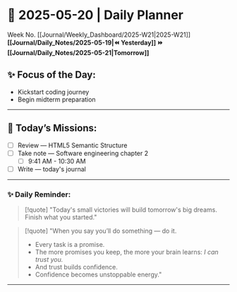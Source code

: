 # 🌼 **2025-05-20** | Daily Planner

Week No. [[Journal/Weekly_Dashboard/2025-W21|2025-W21]]
**[[Journal/Daily_Notes/2025-05-19|⏪ Yesterday]] ⏩ [[Journal/Daily_Notes/2025-05-21|Tomorrow]]**

## ✨ Focus of the Day:  

- Kickstart coding journey  
- Begin midterm preparation

---

## 🌸 Today’s Missions:

- [ ] Review — HTML5 Semantic Structure
- [ ] Take note — Software engineering chapter 2
	- [ ] 9:41 AM - 10:30 AM
- [ ] Write — today's journal

---

### ✨ Daily Reminder:  

> [!quote] "Today's small victories will build tomorrow's big dreams. Finish what you started."

> [!quote] "When you say you’ll do something — do it.  
> - Every task is a promise.  
> - The more promises you keep, the more your brain learns: _I can trust you._  
> - And trust builds confidence.  
> - Confidence becomes unstoppable energy."

---